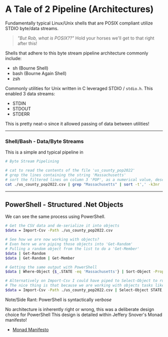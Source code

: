 # A Tale of 2 Pipeline (Architectures)

Fundamentally typical Linux/Unix shells that are POSIX compliant utilize STDIO byte/data streams.

> _"But Rob, what is POSIX??"_
Hold your horses we'll get to that right after this!

Shells that adhere to this byte stream pipeline architecture commonly include:

- sh (Bourne Shell)
- bash (Bourne Again Shell)
- zsh

Commonly utilities for Unix written in C leveraged STDIO / `stdio.h`.
This enabled 3 data streams:

- STDIN
- STDOUT
- STDERR

This is pretty neat-o since it allowed passing of data between utilities!

---

### Shell/Bash - Data/Byte Streams

This is a simple and typical pipeline in 

```bash
# Byte Stream Pipelining

# cat to read the contents of the file 'us_county_pop2022'
# grep the lines containing the string 'Massachusetts'
# sort the filtered lines on column 3 'POP', as a numerical value, descending
cat ./us_county_pop2022.csv | grep "Massachusetts" | sort -t',' -k3nr
```

---

## PowerShell - Structured .Net Objects

We can see the same process using PowerShell.

```bash
# Get the CSV data and de-serialize it into objects
$data = Import-Csv -Path ./us_county_pop2022.csv

# See how we are now working with objects?
# Even here we are piping those objects into 'Get-Random'
# Pulling a random object from the list to do a 'Get-Member'
$data | Get-Random
$data | Get-Random | Get-Member

# Getting the same output with PowerShell
$data | Where-Object {$_.STATE -eq 'Massachusetts'} | Sort-Object -Property {[int]$_.POP} -Descending

# Alternatively on Import-Csv I could have piped to Select-Object to run an expression to cast the POP as an int
# The nice thing is that because we are working with objects tasks like this become easier
$data = Import-Csv -Path ./us_county_pop2022.csv | Select-Object STATE, CITY, @{Name="POP";Expression={[int]$_.POP}}
```

Note/Side Rant: PowerShell is syntactically _verbose_

No architecture is inherently right or wrong, this was a deliberate design choice for PowerShell
This design is detailed within Jeffery Snover's Monad manifesto!

- [Monad Manifesto](https://jsnover.com/Docs/MonadManifesto.pdf)
